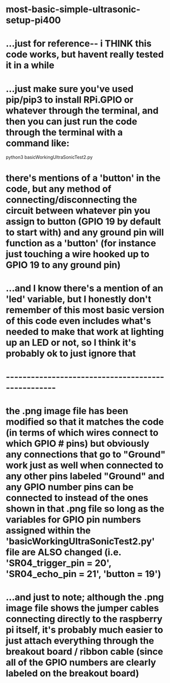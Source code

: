 # most-basic-simple-ultrasonic-setup-pi400

# ...just for reference-- i THINK this code works, but havent really tested it in a while

# ...just make sure you've used pip/pip3 to install RPi.GPIO or whatever through the terminal, and then you can just run the code through the terminal with a command like:

python3 basicWorkingUltraSonicTest2.py

# there's mentions of a 'button' in the code, but any method of connecting/disconnecting the circuit between whatever pin you assign to button (GPIO 19 by default to start with) and any ground pin will function as a 'button' (for instance just touching a wire hooked up to GPIO 19 to any ground pin)

# ...and I know there's a mention of an 'led' variable, but I honestly don't remember of this most basic version of this code even includes what's needed to make that work at lighting up an LED or not, so I think it's probably ok to just ignore that

# --------------------------------------------------

# the .png image file has been modified so that it matches the code (in terms of which wires connect to which GPIO # pins) but obviously any connections that go to "Ground" work just as well when connected to any other pins labeled "Ground" and any GPIO number pins can be connected to instead of the ones shown in that .png file so long as the variables for GPIO pin numbers assigned within the 'basicWorkingUltraSonicTest2.py' file are ALSO changed (i.e. 'SR04_trigger_pin = 20', 'SR04_echo_pin = 21', 'button = 19')

# ...and just to note; although the .png image file shows the jumper cables connecting directly to the raspberry pi itself, it's probably much easier to just attach everything through the breakout board / ribbon cable (since all of the GPIO numbers are clearly labeled on the breakout board)
